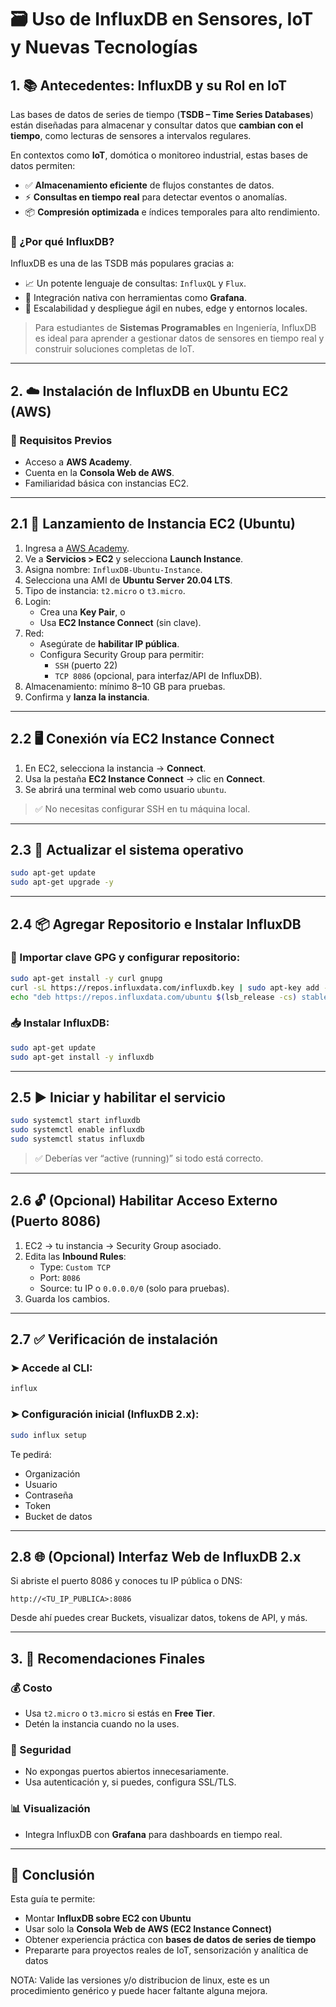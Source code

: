 

# 🗃️ Uso de InfluxDB en Sensores, IoT y Nuevas Tecnologías

## 1. 📚 Antecedentes: InfluxDB y su Rol en IoT

Las bases de datos de series de tiempo (**TSDB – Time Series Databases**) están diseñadas para almacenar y consultar datos que **cambian con el tiempo**, como lecturas de sensores a intervalos regulares.

En contextos como **IoT**, domótica o monitoreo industrial, estas bases de datos permiten:

- ✅ **Almacenamiento eficiente** de flujos constantes de datos.  
- ⚡ **Consultas en tiempo real** para detectar eventos o anomalías.  
- 📦 **Compresión optimizada** e índices temporales para alto rendimiento.

### 🧩 ¿Por qué InfluxDB?

InfluxDB es una de las TSDB más populares gracias a:

- 📈 Un potente lenguaje de consultas: `InfluxQL` y `Flux`.  
- 🧩 Integración nativa con herramientas como **Grafana**.  
- 🚀 Escalabilidad y despliegue ágil en nubes, edge y entornos locales.

> Para estudiantes de **Sistemas Programables** en Ingeniería, InfluxDB es ideal para aprender a gestionar datos de sensores en tiempo real y construir soluciones completas de IoT.

---

## 2. ☁️ Instalación de InfluxDB en Ubuntu EC2 (AWS)

### 🔧 Requisitos Previos

- Acceso a **AWS Academy**.  
- Cuenta en la **Consola Web de AWS**.  
- Familiaridad básica con instancias EC2.

---

## 2.1 🚀 Lanzamiento de Instancia EC2 (Ubuntu)

1. Ingresa a [AWS Academy](https://aws.amazon.com/).
2. Ve a **Servicios > EC2** y selecciona **Launch Instance**.
3. Asigna nombre: `InfluxDB-Ubuntu-Instance`.
4. Selecciona una AMI de **Ubuntu Server 20.04 LTS**.
5. Tipo de instancia: `t2.micro` o `t3.micro`.
6. Login:
   - Crea una **Key Pair**, o  
   - Usa **EC2 Instance Connect** (sin clave).
7. Red:
   - Asegúrate de **habilitar IP pública**.
   - Configura Security Group para permitir:
     - `SSH` (puerto 22)
     - `TCP 8086` (opcional, para interfaz/API de InfluxDB).
8. Almacenamiento: mínimo 8–10 GB para pruebas.
9. Confirma y **lanza la instancia**.

---

## 2.2 🖥️ Conexión vía EC2 Instance Connect

1. En EC2, selecciona la instancia → **Connect**.
2. Usa la pestaña **EC2 Instance Connect** → clic en **Connect**.
3. Se abrirá una terminal web como usuario `ubuntu`.

> ✅ No necesitas configurar SSH en tu máquina local.

---

## 2.3 🔄 Actualizar el sistema operativo

```bash
sudo apt-get update
sudo apt-get upgrade -y
```

---

## 2.4 📦 Agregar Repositorio e Instalar InfluxDB

### 🔐 Importar clave GPG y configurar repositorio:

```bash
sudo apt-get install -y curl gnupg
curl -sL https://repos.influxdata.com/influxdb.key | sudo apt-key add -
echo "deb https://repos.influxdata.com/ubuntu $(lsb_release -cs) stable" | sudo tee /etc/apt/sources.list.d/influxdb.list
```

### 📥 Instalar InfluxDB:

```bash
sudo apt-get update
sudo apt-get install -y influxdb
```

---

## 2.5 ▶️ Iniciar y habilitar el servicio

```bash
sudo systemctl start influxdb
sudo systemctl enable influxdb
sudo systemctl status influxdb
```

> ✅ Deberías ver “active (running)” si todo está correcto.

---

## 2.6 🔓 (Opcional) Habilitar Acceso Externo (Puerto 8086)

1. EC2 → tu instancia → Security Group asociado.  
2. Edita las **Inbound Rules**:
   - Type: `Custom TCP`
   - Port: `8086`
   - Source: tu IP o `0.0.0.0/0` (solo para pruebas).
3. Guarda los cambios.

---

## 2.7 ✅ Verificación de instalación

### ➤ Accede al CLI:

```bash
influx
```

### ➤ Configuración inicial (InfluxDB 2.x):

```bash
sudo influx setup
```

Te pedirá:

- Organización  
- Usuario  
- Contraseña  
- Token  
- Bucket de datos  

---

## 2.8 🌐 (Opcional) Interfaz Web de InfluxDB 2.x

Si abriste el puerto 8086 y conoces tu IP pública o DNS:

```
http://<TU_IP_PUBLICA>:8086
```

Desde ahí puedes crear Buckets, visualizar datos, tokens de API, y más.

---

## 3. 🧠 Recomendaciones Finales

### 💰 Costo
- Usa `t2.micro` o `t3.micro` si estás en **Free Tier**.
- Detén la instancia cuando no la uses.

### 🔐 Seguridad
- No expongas puertos abiertos innecesariamente.
- Usa autenticación y, si puedes, configura SSL/TLS.

### 📊 Visualización
- Integra InfluxDB con **Grafana** para dashboards en tiempo real.

---

## 🏁 Conclusión

Esta guía te permite:

- Montar **InfluxDB sobre EC2 con Ubuntu**  
- Usar solo la **Consola Web de AWS (EC2 Instance Connect)**  
- Obtener experiencia práctica con **bases de datos de series de tiempo**  
- Prepararte para proyectos reales de IoT, sensorización y analítica de datos

NOTA: Valide las versiones y/o distribucion de linux, este es un procedimiento genérico y puede hacer faltante alguna mejora.
